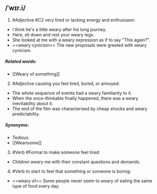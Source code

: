## /ˈwɪr.i/  
1. #Adjective
#C2
very tired or lacking energy and enthusiasm:

- I think he's a little weary after his long journey.
- Here, sit down and rest your weary legs.
- She looked at me with a weary expression as if to say "This again?".
- ==weary cynicism==
The new proposals were greeted with weary cynicism.

##### Related words:
- [[Weary of something]]

2. #Adjective
causing you feel tired, bored, or annoyed:

- The whole sequence of events had a weary familiarity to it.
- When the once-thinkable finally happened, there was a weary inevitability about it.
- The end of the film was characterised by cheap shocks and weary predictability.

##### Synonyms:
- Tedious
- [[Wearisome]]

3. #Verb  #Formal
to make someone feel tired:

- Children weary me with their constant questions and demands.

4. #Verb
to start to feel that something or someone is boring:

- ==weary of==
Some people never seem to weary of eating the same type of food every day.